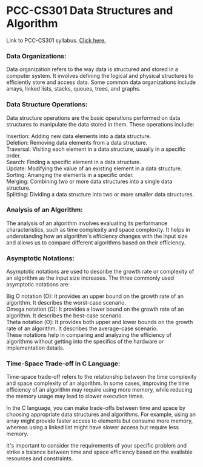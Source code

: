 # PCC-CS301 Data Structures and Algorithm
Link to PCC-CS301 syllabus. [Click here.](http://makautexam.net/aicte_details/Syllabus/IT/sem3.pdf)
### Data Organizations:

Data organization refers to the way data is structured and stored in a computer system. It involves defining the logical and physical structures to efficiently store and access data. Some common data organizations include arrays, linked lists, stacks, queues, trees, and graphs.

### Data Structure Operations:

Data structure operations are the basic operations performed on data structures to manipulate the data stored in them. These operations include:

Insertion: Adding new data elements into a data structure.<br>
Deletion: Removing data elements from a data structure.<br>
Traversal: Visiting each element in a data structure, usually in a specific order.<br>
Search: Finding a specific element in a data structure.<br>
Update: Modifying the value of an existing element in a data structure.<br>
Sorting: Arranging the elements in a specific order.<br>
Merging: Combining two or more data structures into a single data structure.<br>
Splitting: Dividing a data structure into two or more smaller data structures.<br>
### Analysis of an Algorithm:

The analysis of an algorithm involves evaluating its performance characteristics, such as time complexity and space complexity. It helps in understanding how an algorithm's efficiency changes with the input size and allows us to compare different algorithms based on their efficiency.

### Asymptotic Notations:

Asymptotic notations are used to describe the growth rate or complexity of an algorithm as the input size increases. The three commonly used asymptotic notations are:

Big O notation (O): It provides an upper bound on the growth rate of an algorithm. It describes the worst-case scenario.<br>
Omega notation (Ω): It provides a lower bound on the growth rate of an algorithm. It describes the best-case scenario.<br>
Theta notation (Θ): It provides both upper and lower bounds on the growth rate of an algorithm. It describes the average-case scenario.<br>
These notations help in comparing and analyzing the efficiency of algorithms without getting into the specifics of the hardware or implementation details.

### Time-Space Trade-off in C Language:

Time-space trade-off refers to the relationship between the time complexity and space complexity of an algorithm. In some cases, improving the time efficiency of an algorithm may require using more memory, while reducing the memory usage may lead to slower execution times.

In the C language, you can make trade-offs between time and space by choosing appropriate data structures and algorithms. For example, using an array might provide faster access to elements but consume more memory, whereas using a linked list might have slower access but require less memory.

It's important to consider the requirements of your specific problem and strike a balance between time and space efficiency based on the available resources and constraints.
